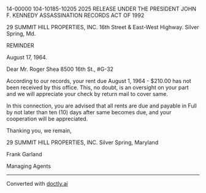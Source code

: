 14-00000
104-10185-10205 2025 RELEASE UNDER THE PRESIDENT JOHN F. KENNEDY ASSASSINATION RECORDS ACT OF 1992

29
SUMMIT HILL PROPERTIES, INC.
16th Street & East-West Highway.
Silver Spring, Md.

REMINDER

August 17, 1964.

Dear Mr. Roger Shea 8500 16th St., #G-32

According to our records, your rent due August 1, 1964 - $210.00 has not been received by this office. This, no doubt, is an oversight on your part and we will appreciate your check by return mail to cover same.

In this connection, you are advised that all rents are due and payable in Full by not later than ten (10) days after same becomes due, and your cooperation will be appreciated.

Thanking you, we remain,

29
SUMMIT HILL PROPERTIES, INC.
Silver Spring, Maryland

Frank Garland

Managing Agents


---
Converted with [doctly.ai](https://doctly.ai)